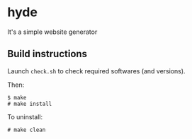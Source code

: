 # hyde

It's a simple website generator

## Build instructions
Launch `check.sh` to check required softwares (and versions).

Then:

```
$ make
# make install
```

To uninstall:

```
# make clean
```

